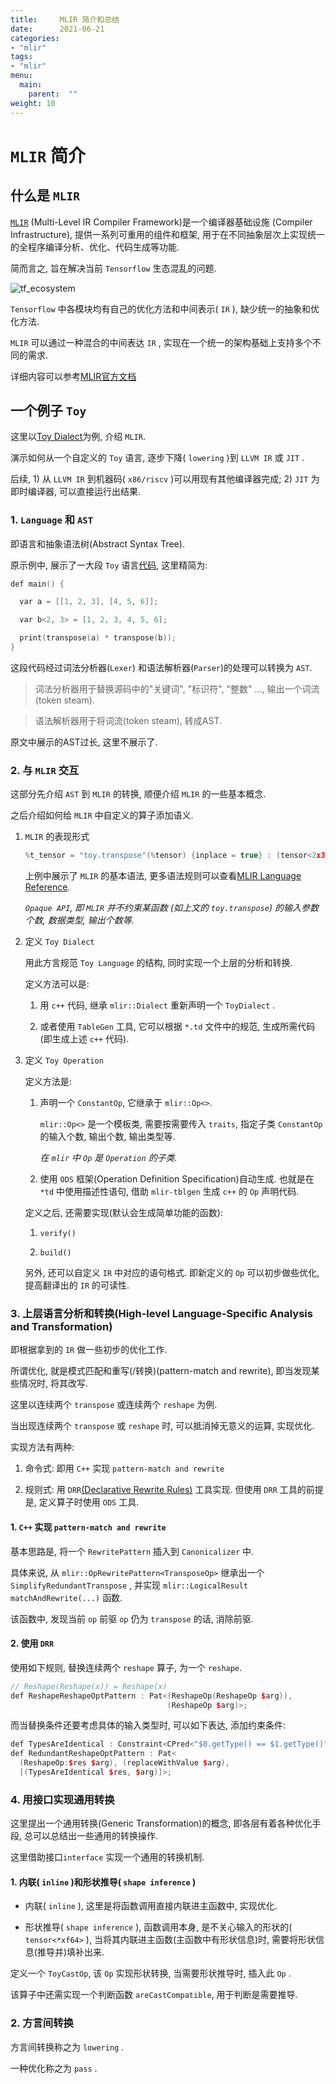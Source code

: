 ```yaml
---
title:     MLIR 简介和总结
date:      2021-06-21
categories:
- "mlir"
tags:
- "mlir"
menu:
  main:
    parent:  ""
weight: 10
---
```



# `MLIR` 简介


## 什么是 `MLIR`

[`MLIR`](https://mlir.llvm.org/) (Multi-Level IR Compiler Framework)是一个编译器基础设施 (Compiler Infrastructure), 提供一系列可重用的组件和框架, 用于在不同抽象层次上实现统一的全程序编译分析、优化、代码生成等功能.

简而言之, 旨在解决当前 `Tensorflow` 生态混乱的问题.

![tf_ecosystem](problem_with_tf_ecosystem.png)

`Tensorflow` 中各模块均有自己的优化方法和中间表示( `IR` ), 缺少统一的抽象和优化方法.

`MLIR` 可以通过一种混合的中间表达 `IR` , 实现在一个统一的架构基础上支持多个不同的需求.

详细内容可以参考[MLIR官方文档](https://mlir.llvm.org/docs/)

## 一个例子 `Toy`

这里以[Toy Dialect](https://mlir.llvm.org/docs/Tutorials/Toy/)为例, 介绍 `MLIR`.

演示如何从一个自定义的 `Toy` 语言, 逐步下降( `lowering` )到 `LLVM IR` 或 `JIT` .

后续, 1) 从 `LLVM IR` 到机器码( `x86/riscv` )可以用现有其他编译器完成; 2) `JIT` 为即时编译器, 可以直接运行出结果.

### 1. `Language` 和 `AST`

即语言和抽象语法树(Abstract Syntax Tree).

原示例中, 展示了一大段 `Toy` 语言[代码](https://mlir.llvm.org/docs/Tutorials/Toy/Ch-1/#the-language), 这里精简为:

```cpp
def main() {

  var a = [[1, 2, 3], [4, 5, 6]];

  var b<2, 3> = [1, 2, 3, 4, 5, 6];

  print(transpose(a) * transpose(b));
}
```

这段代码经过词法分析器(`Lexer`) 和语法解析器(`Parser`)的处理可以转换为 `AST`.

> 词法分析器用于替换源码中的"关键词", "标识符", "整数" ..., 输出一个词流(token steam).

> 语法解析器用于将词流(token steam), 转成AST.

原文中展示的AST过长, 这里不展示了.

### 2. 与 `MLIR` 交互

这部分先介绍 `AST` 到 `MLIR` 的转换, 顺便介绍 `MLIR` 的一些基本概念.

之后介绍如何给 `MLIR` 中自定义的算子添加语义.

1. `MLIR` 的表现形式

    ```cpp
    %t_tensor = "toy.transpose"(%tensor) {inplace = true} : (tensor<2x3xf64>) -> tensor<3x2xf64> loc("example/file/path":12:1)
    ```

    上例中展示了 `MLIR` 的基本语法, 更多语法规则可以查看[MLIR Language Reference](https://mlir.llvm.org/docs/LangRef/).

    *`Opaque API`, 即 `MLIR` 并不约束某函数 (如上文的 `toy.transpose`) 的输入参数个数, 数据类型, 输出个数等.*  

2. 定义 `Toy Dialect`

    用此方言规范 `Toy Language` 的结构, 同时实现一个上层的分析和转换.

    定义方法可以是:

    1. 用 `c++` 代码, 继承 `mlir::Dialect` 重新声明一个 `ToyDialect` .

    2. 或者使用 `TableGen` 工具, 它可以根据 `*.td` 文件中的规范, 生成所需代码 (即生成上述 `c++` 代码).

3. 定义 `Toy Operation`

    定义方法是:

    1. 声明一个 `ConstantOp`, 它继承于 `mlir::Op<>`.

        `mlir::Op<>` 是一个模板类, 需要按需要传入 `traits`, 指定子类 `ConstantOp` 的输入个数, 输出个数, 输出类型等.

        *在 `mlir` 中 `Op` 是 `Operation` 的子类.*

    2. 使用 `ODS` 框架(Operation Definition Specification)自动生成. 也就是在 `*td` 中使用描述性语句, 借助 `mlir-tblgen` 生成 `c++` 的 `Op` 声明代码.

    定义之后, 还需要实现(默认会生成简单功能的函数):

    1. `verify()`

    2. `build()`

    另外, 还可以自定义 `IR` 中对应的语句格式. 即新定义的 `Op` 可以初步做些优化, 提高翻译出的 `IR` 的可读性.


### 3. 上层语言分析和转换(High-level Language-Specific Analysis and Transformation)

即根据拿到的 `IR` 做一些初步的优化工作. 

所谓优化, 就是模式匹配和重写(/转换)(pattern-match and rewrite), 即当发现某些情况时, 将其改写.

这里以连续两个 `transpose` 或连续两个 `reshape` 为例.

当出现连续两个 `transpose` 或 `reshape` 时, 可以抵消掉无意义的运算, 实现优化.

实现方法有两种:

1. 命令式: 即用 `C++` 实现 `pattern-match and rewrite`

2. 规则式: 用 `DRR`[(Declarative Rewrite Rules)](https://mlir.llvm.org/docs/DeclarativeRewrites/) 工具实现. 但使用 `DRR` 工具的前提是, 定义算子时使用 `ODS` 工具.

#### 1. `C++` 实现 `pattern-match and rewrite`

基本思路是, 将一个 `RewritePattern` 插入到 `Canonicalizer` 中.

具体来说, 从 `mlir::OpRewritePattern<TransposeOp>` 继承出一个 `SimplifyRedundantTranspose` , 并实现 `mlir::LogicalResult matchAndRewrite(...)` 函数.

该函数中, 发现当前 `op` 前驱 `op` 仍为 `transpose` 的话, 消除前驱.

#### 2. 使用 `DRR`

使用如下规则, 替换连续两个 `reshape` 算子, 为一个 `reshape`.

```cpp
// Reshape(Reshape(x)) = Reshape(x)
def ReshapeReshapeOptPattern : Pat<(ReshapeOp(ReshapeOp $arg)),
                                   (ReshapeOp $arg)>;
```

而当替换条件还要考虑具体的输入类型时, 可以如下表达, 添加约束条件:

```cpp
def TypesAreIdentical : Constraint<CPred<"$0.getType() == $1.getType()">>;
def RedundantReshapeOptPattern : Pat<
  (ReshapeOp:$res $arg), (replaceWithValue $arg),
  [(TypesAreIdentical $res, $arg)]>;
```

### 4. 用接口实现通用转换

这里提出一个通用转换(Generic Transformation)的概念, 即各层有着各种优化手段, 总可以总结出一些通用的转换操作.

这里借助接口`interface` 实现一个通用的转换机制.

#### 1. 内联( `inline` )和形状推导( `shape inference` )

* 内联( `inline` ), 这里是将函数调用直接内联进主函数中, 实现优化.

* 形状推导( `shape inference` ), 函数调用本身, 是不关心输入的形状的( `tensor<*xf64>` ), 当将其内联进主函数(主函数中有形状信息)时, 需要将形状信息(推导并)填补出来.

定义一个 `ToyCastOp`, 该 `Op` 实现形状转换, 当需要形状推导时, 插入此 `Op` .

该算子中还需实现一个判断函数 `areCastCompatible`, 用于判断是需要推导.



### 2. 方言间转换

方言间转换称之为 `lowering` . 

一种优化称之为 `pass` .
